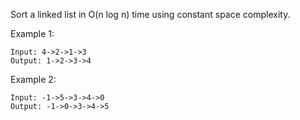 <!--
 * @Author: shaqsnake
 * @Email: shaqsnake@gmail.com
 * @Date: 2019-08-08 10:56:05
 * @LastEditTime: 2019-08-08 10:56:44
 * @Description: 148. Sort List
 -->

Sort a linked list in O(n log n) time using constant space complexity.

Example 1:
```
Input: 4->2->1->3
Output: 1->2->3->4
```
Example 2:
```
Input: -1->5->3->4->0
Output: -1->0->3->4->5
```
